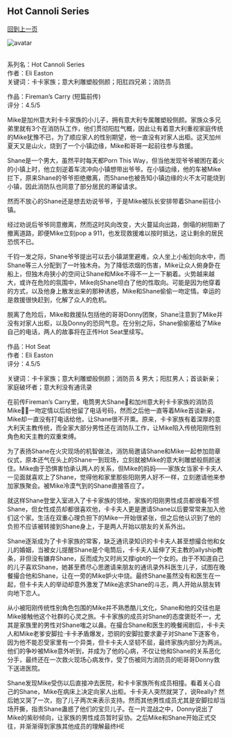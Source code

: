 ## Hot Cannoli Series
[回到上一页](https://boheme13.github.io/Reviews/)  &nbsp;&nbsp;

![avatar](https://images-na.ssl-images-amazon.com/images/S/compressed.photo.goodreads.com/books/1675279324i/95503979.jpg)
<br>
<br>

系列名：Hot Cannoli Series<br>
作者：Eli Easton<br>
关键词：卡卡家族；意大利雕塑般侧颜；阳肛四兄弟；消防员<br>

作品：Fireman’s Carry (短篇前传)<br>
评分：4.5/5<br>

Mike是加州意大利卡卡家族的小儿子，拥有意大利专属雕塑般侧颜。家族众多兄弟里就有3个在消防队工作，他们贯彻阳肛气概，因此让有着意大利重视家庭传统的Mike犹豫不已，为了顺应家人的性别期望，他一直没有对家人出柜。这天加州夏天又是山火，烧到了一个小镇边缘，Mike和哥哥一起前往参与救援。

Shane是一个男大，虽然平时每天都Porn This Way，但当他发现爷爷被困在着火的小镇上时，他立刻逆着车流冲向小镇想带出爷爷。在小镇边缘，他的车被Mike拦下，原来Shane的爷爷拒绝撤离，而Shane也被告知小镇边缘的火不太可能烧到小镇，因此消防队也同意了部分居民的滞留请求。

然而不放心的Shane还是想去劝说爷爷，于是Mike被队长安排带着Shane前往小镇。

经过劝说后爷爷同意撤离，然而这时风向改变，大火蔓延向出路，倒塌的树阻断了撤离道路，即便Mike立刻pop a 911，也发现救援难以按时抵达，这让剩余的居民恐慌不已。

千钧一发之际，Shane爷爷提出可以去小镇湖里避难，众人坐上小船划向水中，而Shane等三人分配到了一叶独木舟。为了降低浓烟的伤害，Mike让众人俯身卧在船上，但独木舟狭小的空间让Shane和Mike不得不一上一下躺着。火势越来越大，或许在危险的氛围中，Mike向Shane坦白了他的性取向。可能是因为他穿着的方式，以及他身上散发出来的那种诱惑，Mike和Shane偷偷一吻定情。幸运的是救援很快赶到，化解了众人的危机。

脱离了危险后，Mike和救援队包括他的哥哥Donny团聚，Shane注意到了Mike并没有对家人出柜，以及Donny的恐同气息。在分别之际，Shane偷偷塞给了Mike自己的电话，两人的故事将在正传Hot Seat里续写。


作品：Hot Seat<br>
作者：Eli Easton<br>
评分：4.5/5<br>

关键词：卡卡家族；意大利雕塑般侧颜；消防员 & 男大；阳肛男人；首谈新亲；家庭破坏者；意大利没有通讯录

在前传Fireman’s Carry里，电筒男大Shane💅和加州意大利卡卡家族的消防员Mike🧑‍🚒一吻定情以后给他留了电话号码，然而之后他一直等着Mike首谈新亲，Mike却一直没有打电话给他，让Shane很不开熏。原来，卡卡家族有着深厚的意大利天主教传统，而全家大部分男性还在消防队工作，让Mike陷入传统阳刚性别角色和天主教的双重束缚。

为了表扬Shane在火灾现场的机智做法，消防局邀请Shane和Mike一起参加勋章仪式，原本还气在头上的Shane一到现场，立刻就被Mike的意大利雕塑般厕颜迷住。Mike由于恐惧害怕承认两人的关系，但Mike的妈妈——家族女当家卡卡夫人一见面就喜欢上了Shane，觉得他和家里那些阳刚男人好不一样，立刻邀请他来参加家族聚会。被Mike冷漠气到的Shane直接答应了。

就这样Shane登堂入室进入了卡卡家族的领地，家族的阳刚男性成员都很看不惯Shane，但女性成员却都很喜欢他，卡卡夫人更是邀请Shane以后要常常来加入他们这个家。生活在双重心理负担下的Mike一开始很紧张，但之后他认识到了他的负担不应该被转接到Shane身上，于是两人开始以朋友的关系外出。

Shane逐渐成为了卡卡家族的常客，缺乏通讯录知识的卡卡夫人甚至想撮合他和女儿的婚姻，当被女儿提醒Shane是个电筒后，卡卡夫人延伸了天主教的allyship教条，非但没有嫌弃Shane，反而成为又时尚又撑igbt的一个女的。由于不知道自己的儿子喜欢Shane，她甚至费尽心思邀请来朋友的通讯录外科医生儿子，试图在晚餐撮合他和Shane，让在一旁的Mike妒火中烧。最终Shane虽然没有和医生在一起，但卡卡夫人的举动却意外激发了Mike追求Shane的斗志，两人开始从朋友转向地下恋人。

从小被阳刚传统性别角色包围的Mike并不熟悉酷儿文化，Shane和他的交往也是Mike接触他这个社群的心灵之旅。卡卡家族的成员对Shane的态度褒贬不一，尤其是家族里的男性对Shane嗤之以鼻。在撮合Shane和医生的晚餐闹剧后，卡卡夫人和Mike老爹安脚拉·卡卡矛盾爆发，恐铜的安脚拉要求妻子对Shane下逐客令，因为他不能忍受家里有一个异类，但卡卡夫人坚韧不屈，最终家族内部分为两派。他们的争吵被Mike意外听到，并成为了他的心病，不仅让他和Shane的关系恶化分手，最终还在一次救火现场心病发作，受了伤被同为消防员的呃哥哥Donny救下送进医院。

Shane发现Mike受伤以后直接冲去医院，和卡卡家族所有成员相撞。看着关心自己的Shane，Mike在病床上决定向家人出柜。卡卡夫人突然就哭了，说Really? 然后她又哭了一次，抱了儿子两次来表示支持。然而其他男性成员尤其是安脚拉却当场开撕，指责Shane蛊惑了他们的宝贝儿子。在一片混战之中，Donny说出了Mike的紫砂倾向，让家族的男性成员暂时妥协。之后Mike和Shane开始正式交往，并渐渐得到家族其他成员的理解最终HE